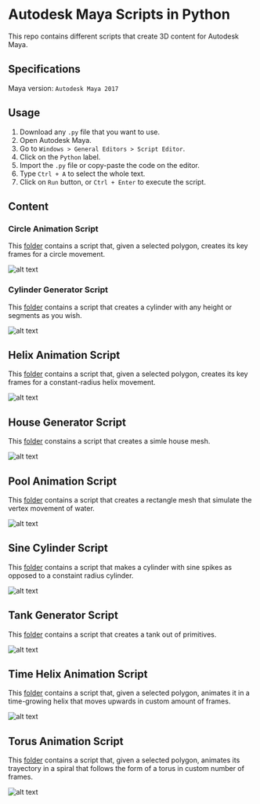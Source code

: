# Autodesk Maya Scripts in Python

This repo contains different scripts that create 3D content for Autodesk Maya.

## Specifications

Maya version: `Autodesk Maya 2017`

## Usage

1. Download any `.py` file that you want to use.<br />
2. Open Autodesk Maya.<br />
3. Go to `Windows > General Editors > Script Editor`.<br />
4. Click on the `Python` label.<br />
5. Import the `.py` file or copy-paste the code on the editor.<br />
6. Type `Ctrl + A` to select the whole text.<br />
7. Click on `Run` button, or `Ctrl + Enter` to execute the script.<br />

## Content

### Circle Animation Script

This [folder](https://github.com/the-other-mariana/maya-scripts/tree/master/circle-animation-script) contains a script that, given a selected polygon, creates its key frames for a circle movement.<br />

![alt text](https://github.com/the-other-mariana/maya-scripts/blob/master/circle-animation-script/circle-gif.gif)<br />

### Cylinder Generator Script

This [folder](https://github.com/the-other-mariana/maya-scripts/tree/master/cylinder-generator-script) contains a script that creates a cylinder with any height or segments as you wish.<br />

![alt text](https://github.com/the-other-mariana/maya-scripts/blob/master/cylinder-generator-script/cylinder-output.png?raw=true)<br />

## Helix Animation Script

This [folder](https://github.com/the-other-mariana/maya-scripts/tree/master/helix-animation-script) contains a script that, given a selected polygon, creates its key frames for a constant-radius helix movement.<br />

![alt text](https://github.com/the-other-mariana/maya-scripts/blob/master/helix-animation-script/helix-gif.gif)<br />

## House Generator Script

This [folder](https://github.com/the-other-mariana/maya-scripts/tree/master/house-generator-script) constains a script that creates a simle house mesh.<br />

![alt text](https://github.com/the-other-mariana/maya-scripts/blob/master/house-generator-script/house-output.png?raw=true) <br />

## Pool Animation Script

This [folder](https://github.com/the-other-mariana/maya-scripts/tree/master/pool-animation-script) contains a script that creates a rectangle mesh that simulate the vertex movement of water. <br />

![alt text](https://github.com/the-other-mariana/maya-scripts/blob/master/pool-animation-script/pool-gif.gif)<br />

## Sine Cylinder Script

This [folder](https://github.com/the-other-mariana/maya-scripts/tree/master/sine-cylinder-script) contains a script that makes a cylinder with sine spikes as opposed to a constaint radius cylinder. <br />

![alt text](https://github.com/the-other-mariana/maya-scripts/blob/master/sine-cylinder-script/sine-cylinder-ouput.png?raw=true) <br />

## Tank Generator Script

This [folder](https://github.com/the-other-mariana/maya-scripts/tree/master/tank-generator-script) contains a script that creates a tank out of primitives. <br />

![alt text](https://github.com/the-other-mariana/maya-scripts/blob/master/tank-generator-script/tank-output.png?raw=true) <br />

## Time Helix Animation Script

This [folder](https://github.com/the-other-mariana/maya-scripts/tree/master/time-helix-animation-script) contains a script that, given a selected polygon, animates it in a time-growing helix that moves upwards in custom amount of frames. <br />

![alt text](https://github.com/the-other-mariana/maya-scripts/blob/master/time-helix-animation-script/time-helix-gif.gif)<br />

## Torus Animation Script

This [folder](https://github.com/the-other-mariana/maya-scripts/tree/master/torus-animation-script) contains a script that, given a selected polygon, animates its trayectory in a spiral that follows the form of a torus in custom number of frames.<br />

![alt text](https://github.com/the-other-mariana/maya-scripts/blob/master/torus-animation-script/torus-gif.gif)<br />


